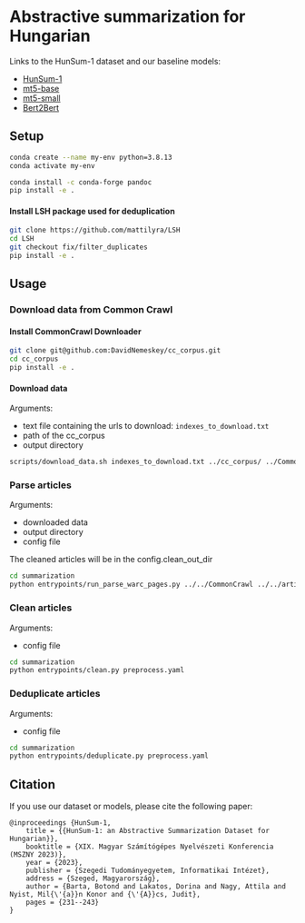 # Abstractive summarization for Hungarian

Links to the HunSum-1 dataset and our baseline models:
- [HunSum-1](https://huggingface.co/datasets/SZTAKI-HLT/HunSum-1)
- [mt5-base](https://huggingface.co/SZTAKI-HLT/mT5-base-HunSum-1)
- [mt5-small](https://huggingface.co/SZTAKI-HLT/mT5-small-HunSum-1)
- [Bert2Bert](https://huggingface.co/SZTAKI-HLT/Bert2Bert-HunSum-1)

## Setup
```bash
conda create --name my-env python=3.8.13
conda activate my-env

conda install -c conda-forge pandoc
pip install -e .
```

#### Install LSH package used for deduplication
```bash
git clone https://github.com/mattilyra/LSH
cd LSH
git checkout fix/filter_duplicates
pip install -e .
```

## Usage
### Download data from Common Crawl
#### Install CommonCrawl Downloader
```bash
git clone git@github.com:DavidNemeskey/cc_corpus.git
cd cc_corpus
pip install -e .
```
#### Download data
Arguments:
* text file containing the urls to download: `indexes_to_download.txt`
* path of the cc_corpus
* output directory
```bash
scripts/download_data.sh indexes_to_download.txt ../cc_corpus/ ../CommonCrawl/
```
### Parse articles
Arguments:
* downloaded data
* output directory
* config file

The cleaned articles will be in the config.clean_out_dir 
```bash
cd summarization
python entrypoints/run_parse_warc_pages.py ../../CommonCrawl ../../articles preprocess.yaml
```

### Clean articles
Arguments:
* config file
```bash
cd summarization
python entrypoints/clean.py preprocess.yaml
```

### Deduplicate articles
Arguments:
* config file
```bash
cd summarization
python entrypoints/deduplicate.py preprocess.yaml
```

## Citation
If you use our dataset or models, please cite the following paper:

```
@inproceedings {HunSum-1,
    title = {{HunSum-1: an Abstractive Summarization Dataset for Hungarian}},
    booktitle = {XIX. Magyar Számítógépes Nyelvészeti Konferencia (MSZNY 2023)},
    year = {2023},
    publisher = {Szegedi Tudományegyetem, Informatikai Intézet},
    address = {Szeged, Magyarország},
    author = {Barta, Botond and Lakatos, Dorina and Nagy, Attila and Nyist, Mil{\'{a}}n Konor and {\'{A}}cs, Judit},
    pages = {231--243}
}
```
